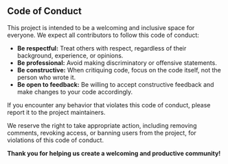 ## Code of Conduct

This project is intended to be a welcoming and inclusive space for everyone. We expect all contributors to follow this code of conduct:

* **Be respectful:** Treat others with respect, regardless of their background, experience, or opinions.
* **Be professional:** Avoid making discriminatory or offensive statements.
* **Be constructive:** When critiquing code, focus on the code itself, not the person who wrote it.
* **Be open to feedback:** Be willing to accept constructive feedback and make changes to your code accordingly.

If you encounter any behavior that violates this code of conduct, please report it to the project maintainers.

We reserve the right to take appropriate action, including removing comments, revoking access, or banning users from the project, for violations of this code of conduct.

**Thank you for helping us create a welcoming and productive community!**
